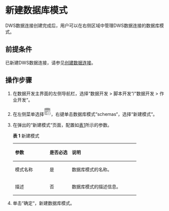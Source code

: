 # 新建数据库模式<a name="dayu_01_0412"></a>

DWS数据连接创建完成后，用户可以在右侧区域中管理DWS数据连接的数据库模式。

## 前提条件<a name="zh-cn_topic_0125929051_section10841104591212"></a>

已新建DWS数据连接，请参见[创建数据连接](创建数据连接-0.md)。

## 操作步骤<a name="zh-cn_topic_0125929051_section0716224121316"></a>

1.  在数据开发主界面的左侧导航栏，选择“数据开发  \>  脚本开发“/“数据开发  \>  作业开发“。
2.  在左侧菜单选择![](figures/icon-DLF-data_connection.png)，右键单击数据库模式“schemas“，选择“新建模式“。
3.  在弹出的“新建模式“页面，配置如[表1](#zh-cn_topic_0125929051_table152579468513)所示的参数。

    **表 1**  新建模式

    <a name="zh-cn_topic_0125929051_table152579468513"></a>
    <table><thead align="left"><tr id="zh-cn_topic_0125929051_row8289104615512"><th class="cellrowborder" valign="top" width="28.000000000000004%" id="mcps1.2.4.1.1"><p id="zh-cn_topic_0125929051_p19289194619514"><a name="zh-cn_topic_0125929051_p19289194619514"></a><a name="zh-cn_topic_0125929051_p19289194619514"></a>参数</p>
    </th>
    <th class="cellrowborder" valign="top" width="18%" id="mcps1.2.4.1.2"><p id="zh-cn_topic_0125929051_p83051446557"><a name="zh-cn_topic_0125929051_p83051446557"></a><a name="zh-cn_topic_0125929051_p83051446557"></a>是否必选</p>
    </th>
    <th class="cellrowborder" valign="top" width="54%" id="mcps1.2.4.1.3"><p id="zh-cn_topic_0125929051_p2305174613517"><a name="zh-cn_topic_0125929051_p2305174613517"></a><a name="zh-cn_topic_0125929051_p2305174613517"></a>说明</p>
    </th>
    </tr>
    </thead>
    <tbody><tr id="zh-cn_topic_0125929051_row931915468515"><td class="cellrowborder" valign="top" width="28.000000000000004%" headers="mcps1.2.4.1.1 "><p id="zh-cn_topic_0125929051_p11282922616"><a name="zh-cn_topic_0125929051_p11282922616"></a><a name="zh-cn_topic_0125929051_p11282922616"></a>模式名称</p>
    </td>
    <td class="cellrowborder" valign="top" width="18%" headers="mcps1.2.4.1.2 "><p id="zh-cn_topic_0125929051_p19319546856"><a name="zh-cn_topic_0125929051_p19319546856"></a><a name="zh-cn_topic_0125929051_p19319546856"></a>是</p>
    </td>
    <td class="cellrowborder" valign="top" width="54%" headers="mcps1.2.4.1.3 "><p id="zh-cn_topic_0125929051_p584222710563"><a name="zh-cn_topic_0125929051_p584222710563"></a><a name="zh-cn_topic_0125929051_p584222710563"></a>数据库模式的名称。</p>
    </td>
    </tr>
    <tr id="zh-cn_topic_0125929051_row1733612461520"><td class="cellrowborder" valign="top" width="28.000000000000004%" headers="mcps1.2.4.1.1 "><p id="zh-cn_topic_0125929051_p20336114615520"><a name="zh-cn_topic_0125929051_p20336114615520"></a><a name="zh-cn_topic_0125929051_p20336114615520"></a>描述</p>
    </td>
    <td class="cellrowborder" valign="top" width="18%" headers="mcps1.2.4.1.2 "><p id="zh-cn_topic_0125929051_p1933617466519"><a name="zh-cn_topic_0125929051_p1933617466519"></a><a name="zh-cn_topic_0125929051_p1933617466519"></a>否</p>
    </td>
    <td class="cellrowborder" valign="top" width="54%" headers="mcps1.2.4.1.3 "><p id="zh-cn_topic_0125929051_p8779123334215"><a name="zh-cn_topic_0125929051_p8779123334215"></a><a name="zh-cn_topic_0125929051_p8779123334215"></a>数据库模式的描述信息。</p>
    </td>
    </tr>
    </tbody>
    </table>

4.  单击“确定“，新建数据库模式。

